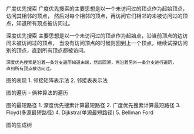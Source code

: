
广度优先搜索
    广度优先搜索的主要思想是以一个未访问过的顶点作为起始顶点，访问其相邻的顶点，
    然后对每个相邻的顶点，再访问它们相邻的未被访问过的顶点，知道所有顶点被访问过。

深度优先搜索
    主要思想是以一个未访问过的顶点作为起始点，沿当前顶点的边访问未被访问过的顶点，
    当没有访问顶点的时候则回到上一个顶点，继续试探访问别的顶点，直到所有顶点都被访问。

    深度优先搜索是沿着一条分支遍历知道末端，然后回溯，再沿着另外一条分支进行遍历，
    直到所有顶点被访问过。


图的表现
    1. 邻接矩阵表示法
    2. 邻接表表示法

图的遍历
    - 俩种算法的遍历

图的最短路径
    1. 深度优先搜索计算最短路径
    2. 广度优先搜索计算最短路径
    3. Floyd(多源最短路径)
    4. Dijkstra(单源最短路径)
    5. Bellman Ford

图的生成树